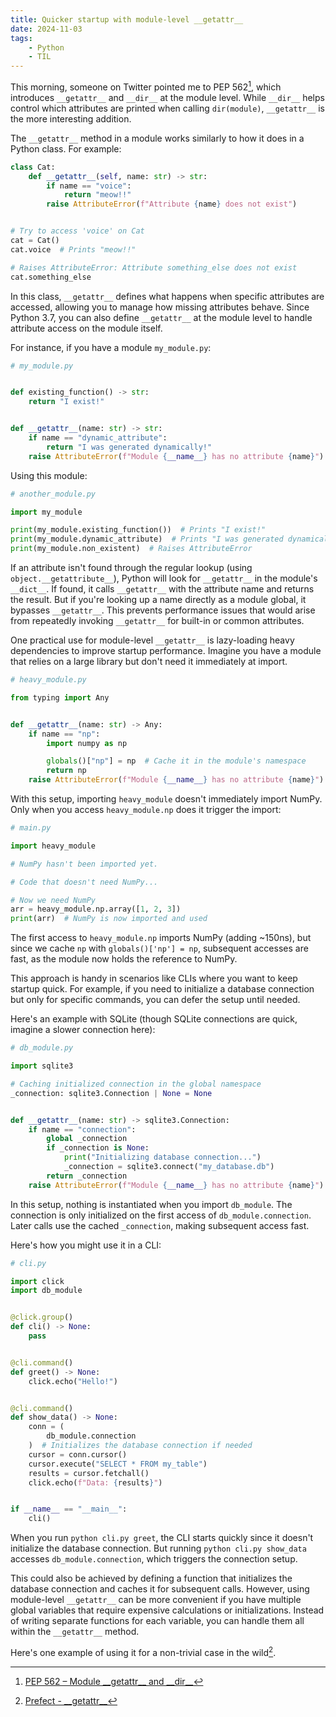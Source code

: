 ```yaml
---
title: Quicker startup with module-level __getattr__
date: 2024-11-03
tags:
    - Python
    - TIL
---
```


This morning, someone on Twitter pointed me to PEP 562[^1], which introduces `__getattr__`
and `__dir__` at the module level. While `__dir__` helps control which attributes are
printed when calling `dir(module)`, `__getattr__` is the more interesting addition.

The `__getattr__` method in a module works similarly to how it does in a Python class. For
example:

```python
class Cat:
    def __getattr__(self, name: str) -> str:
        if name == "voice":
            return "meow!!"
        raise AttributeError(f"Attribute {name} does not exist")


# Try to access 'voice' on Cat
cat = Cat()
cat.voice  # Prints "meow!!"

# Raises AttributeError: Attribute something_else does not exist
cat.something_else
```

In this class, `__getattr__` defines what happens when specific attributes are accessed,
allowing you to manage how missing attributes behave. Since Python 3.7, you can also define
`__getattr__` at the module level to handle attribute access on the module itself.

For instance, if you have a module `my_module.py`:

```python
# my_module.py


def existing_function() -> str:
    return "I exist!"


def __getattr__(name: str) -> str:
    if name == "dynamic_attribute":
        return "I was generated dynamically!"
    raise AttributeError(f"Module {__name__} has no attribute {name}")
```

Using this module:

```python
# another_module.py

import my_module

print(my_module.existing_function())  # Prints "I exist!"
print(my_module.dynamic_attribute)  # Prints "I was generated dynamically!"
print(my_module.non_existent)  # Raises AttributeError
```

If an attribute isn't found through the regular lookup (using `object.__getattribute__`),
Python will look for `__getattr__` in the module's `__dict__`. If found, it calls
`__getattr__` with the attribute name and returns the result. But if you're looking up a
name directly as a module global, it bypasses `__getattr__`. This prevents performance
issues that would arise from repeatedly invoking `__getattr__` for built-in or common
attributes.

One practical use for module-level `__getattr__` is lazy-loading heavy dependencies to
improve startup performance. Imagine you have a module that relies on a large library but
don't need it immediately at import.

```python
# heavy_module.py

from typing import Any


def __getattr__(name: str) -> Any:
    if name == "np":
        import numpy as np

        globals()["np"] = np  # Cache it in the module's namespace
        return np
    raise AttributeError(f"Module {__name__} has no attribute {name}")
```

With this setup, importing `heavy_module` doesn't immediately import NumPy. Only when you
access `heavy_module.np` does it trigger the import:

```python
# main.py

import heavy_module

# NumPy hasn't been imported yet.

# Code that doesn't need NumPy...

# Now we need NumPy
arr = heavy_module.np.array([1, 2, 3])
print(arr)  # NumPy is now imported and used
```

The first access to `heavy_module.np` imports NumPy (adding ~150ns), but since we cache `np`
with `globals()['np'] = np`, subsequent accesses are fast, as the module now holds the
reference to NumPy.

This approach is handy in scenarios like CLIs where you want to keep startup quick. For
example, if you need to initialize a database connection but only for specific commands, you
can defer the setup until needed.

Here's an example with SQLite (though SQLite connections are quick, imagine a slower
connection here):

```python
# db_module.py

import sqlite3

# Caching initialized connection in the global namespace
_connection: sqlite3.Connection | None = None


def __getattr__(name: str) -> sqlite3.Connection:
    if name == "connection":
        global _connection
        if _connection is None:
            print("Initializing database connection...")
            _connection = sqlite3.connect("my_database.db")
        return _connection
    raise AttributeError(f"Module {__name__} has no attribute {name}")
```

In this setup, nothing is instantiated when you import `db_module`. The connection is only
initialized on the first access of `db_module.connection`. Later calls use the cached
`_connection`, making subsequent access fast.

Here's how you might use it in a CLI:

```python
# cli.py

import click
import db_module


@click.group()
def cli() -> None:
    pass


@cli.command()
def greet() -> None:
    click.echo("Hello!")


@cli.command()
def show_data() -> None:
    conn = (
        db_module.connection
    )  # Initializes the database connection if needed
    cursor = conn.cursor()
    cursor.execute("SELECT * FROM my_table")
    results = cursor.fetchall()
    click.echo(f"Data: {results}")


if __name__ == "__main__":
    cli()
```

When you run `python cli.py greet`, the CLI starts quickly since it doesn't initialize the
database connection. But running `python cli.py show_data` accesses `db_module.connection`,
which triggers the connection setup.

This could also be achieved by defining a function that initializes the database connection
and caches it for subsequent calls. However, using module-level `__getattr__` can be more
convenient if you have multiple global variables that require expensive calculations or
initializations. Instead of writing separate functions for each variable, you can handle
them all within the `__getattr__` method.

Here's one example of using it for a non-trivial case in the wild[^2].

[^1]: [PEP 562 – Module \_\_getattr\_\_ and \_\_dir\_\_](https://peps.python.org/pep-0562/)
[^2]: [Prefect - \_\_getattr\_\_](https://github.com/PrefectHQ/prefect/blob/f196fb3da6ae747f7362be2f21e85b01f32e539c/src/prefect/__init__.py#L102)
